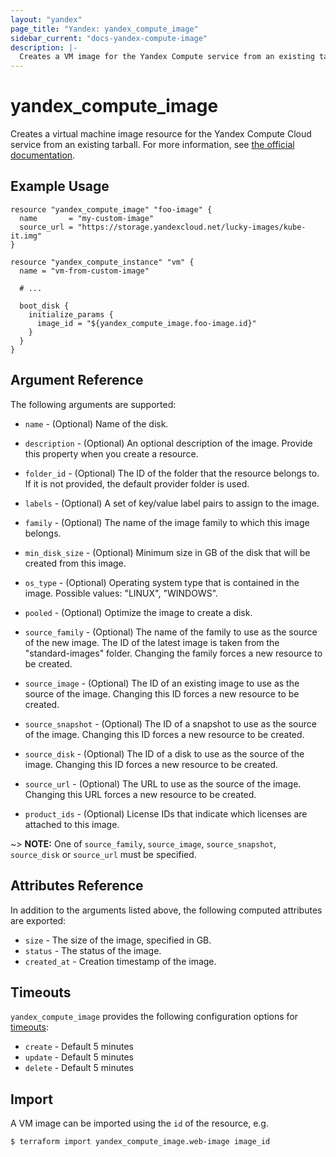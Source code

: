 ```yaml
---
layout: "yandex"
page_title: "Yandex: yandex_compute_image"
sidebar_current: "docs-yandex-compute-image"
description: |-
  Creates a VM image for the Yandex Compute service from an existing tarball.
---
```


# yandex\_compute\_image

Creates a virtual machine image resource for the Yandex Compute Cloud service from an existing
tarball. For more information, see [the official documentation](https://cloud.yandex.com/docs/compute/concepts/image).


## Example Usage

```hcl
resource "yandex_compute_image" "foo-image" {
  name       = "my-custom-image"
  source_url = "https://storage.yandexcloud.net/lucky-images/kube-it.img"
}

resource "yandex_compute_instance" "vm" {
  name = "vm-from-custom-image"

  # ...

  boot_disk {
    initialize_params {
      image_id = "${yandex_compute_image.foo-image.id}"
    }
  }
}
```

## Argument Reference

The following arguments are supported:

* `name` - (Optional) Name of the disk.

* `description` - (Optional) An optional description of the image. Provide this property when
  you create a resource.

* `folder_id` - (Optional) The ID of the folder that the resource belongs to. If it
    is not provided, the default provider folder is used.

* `labels` - (Optional) A set of key/value label pairs to assign to the image.

* `family` - (Optional) The name of the image family to which this image belongs.

* `min_disk_size` - (Optional) Minimum size in GB of the disk that will be created from this image.

* `os_type` - (Optional) Operating system type that is contained in the image. Possible values: "LINUX", "WINDOWS".

* `pooled` - (Optional) Optimize the image to create a disk.

* `source_family` - (Optional) The name of the family to use as the source of the new image.
    The ID of the latest image is taken from the "standard-images" folder. Changing the family forces
    a new resource to be created.

* `source_image` - (Optional) The ID of an existing image to use as the source of the
    image. Changing this ID forces a new resource to be created.

* `source_snapshot` - (Optional) The ID of a snapshot to use as the source of the
    image. Changing this ID forces a new resource to be created.

* `source_disk` - (Optional) The ID of a disk to use as the source of the
    image. Changing this ID forces a new resource to be created.

* `source_url` - (Optional) The URL to use as the source of the
    image. Changing this URL forces a new resource to be created.

* `product_ids` - (Optional) License IDs that indicate which licenses are
    attached to this image.

~> **NOTE:** One of `source_family`, `source_image`, `source_snapshot`, `source_disk` or `source_url` must be specified.

## Attributes Reference

In addition to the arguments listed above, the following computed attributes are exported:

* `size` - The size of the image, specified in GB.
* `status` - The status of the image.
* `created_at` - Creation timestamp of the image.

## Timeouts

`yandex_compute_image` provides the following configuration options for
[timeouts](/docs/configuration/resources.html#timeouts):

- `create` - Default 5 minutes
- `update` - Default 5 minutes
- `delete` - Default 5 minutes

## Import

A VM image can be imported using the `id` of the resource, e.g.

```
$ terraform import yandex_compute_image.web-image image_id
```

